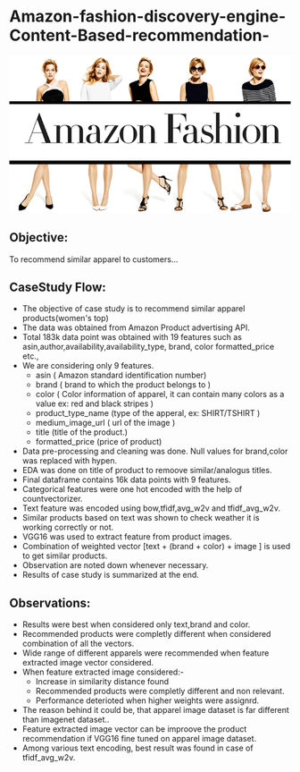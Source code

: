 # Amazon-fashion-discovery-engine-Content-Based-recommendation-
![Amazon Fashion](/images/amazon-fashion.gif)

## Objective: 
To recommend similar apparel to customers...

## CaseStudy Flow:

- The objective of case study is to recommend similar apparel products(women's top)
- The data was obtained from Amazon Product advertising API.
- Total 183k data point was obtained with 19 features such as asin,author,availability,availability_type, brand, color formatted_price etc.,
- We are considering only 9 features.
  - asin ( Amazon standard identification number)
  - brand ( brand to which the product belongs to )
  - color ( Color information of apparel, it can contain many colors as a value ex: red and black stripes )
  - product_type_name (type of the apperal, ex: SHIRT/TSHIRT )
  - medium_image_url ( url of the image )
  - title (title of the product.)
  - formatted_price (price of product)
- Data pre-processing and cleaning was done. Null values for brand,color was replaced with hypen.
- EDA was done on title of product to remoove similar/analogus titles.
- Final dataframe contains 16k data points with 9 features.
- Categorical features were one hot encoded with the help of countvectorizer.
- Text feature was encoded using bow,tfidf,avg_w2v and tfidf_avg_w2v.
- Similar products based on text was shown to check weather it is working correctly or not.
- VGG16 was used to extract feature from product images.
- Combination of weighted vector [text + (brand + color) + image ] is used to get similar products.
- Observation are noted down whenever necessary.
- Results of case study is summarized at the end.

## Observations:

- Results were best when considered only text,brand and color.
- Recommended products were completly different when considered combination of all the vectors.
- Wide range of different apparels were recommended when feature extracted image vector considered.
- When feature extracted image considered:-
  - Increase in similarity distance found
  - Recommended products were completly different and non relevant.
  - Performance deterioted when higher weights were assignrd.
- The reason behind it could be, that apparel image dataset is far different than imagenet dataset..
- Feature extracted image vector can be improove the product recommendation if VGG16 fine tuned on apparel image dataset.
- Among various text encoding, best result was found in case of tfidf_avg_w2v.


